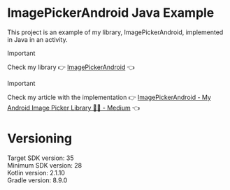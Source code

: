 # ImagePickerAndroid Java Example

This project is an example of my library, ImagePickerAndroid, implemented in Java in an activity.

> [!IMPORTANT]  
> Check my library :point_right: [ImagePickerAndroid](https://github.com/NicosNicolaou16/ImagePickerAndroid) :point_left: <br />

> [!IMPORTANT]  
> Check my article with the implementation :point_right: [ImagePickerAndroid - My Android Image Picker Library 🧑‍💻 - Medium](https://medium.com/@nicosnicolaou/imagepickerandroid-my-android-image-picker-library-d1ac86c60e3a) :point_left: <br />

# Versioning
Target SDK version: 35 <br />
Minimum SDK version: 28 <br />
Kotlin version: 2.1.10 <br />
Gradle version: 8.9.0 <br />
